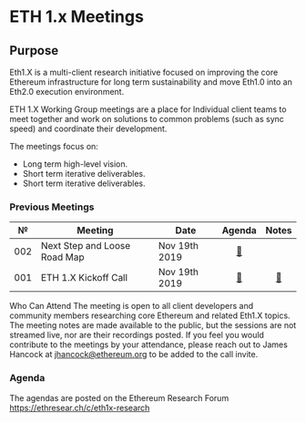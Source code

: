 # ETH 1.x Meetings


## Purpose
Eth1.X is a multi-client research initiative focused on improving the core Ethereum infrastructure for long term sustainability and move Eth1.0 into an Eth2.0 execution environment.

ETH 1.X Working Group meetings are a place for Individual client teams to meet together and work on solutions to common problems (such as sync speed) and coordinate their development.

The meetings focus on:

- Long term high-level vision.
- Short term iterative deliverables.
- Short term iterative deliverables.

### Previous Meetings

 №  | Meeting | Date                             | Agenda         | Notes          |
--- | ------- |-------------------------------- | :--------------: | :--------------------: |
002 | Next Step and Loose Road Map | Nov 19th 2019 | [🔗](https://ethresear.ch/t/eth1-x-call-2-tuesday-dec-17th-next-steps-and-collecting-research-topics/6512) |  |
001 | ETH 1.X Kickoff Call | Nov 19th 2019  | [🔗](https://ethresear.ch/t/scheduling-our-first-call/6443) | [🔗](All%20Core%20Devs%20Meetings/Meeting%2073.md) |
 
 Who Can Attend
The meeting is open to all client developers and community members researching core Ethereum and related Eth1.X topics. The meeting notes are made available to the public, but the sessions are not streamed live, nor are their recordings posted. If you feel you would contribute to the meetings by your attendance, please reach out to James Hancock at jhancock@ethereum.org to be added to the call invite.

### Agenda

The agendas are posted on the Ethereum Research Forum https://ethresear.ch/c/eth1x-research
